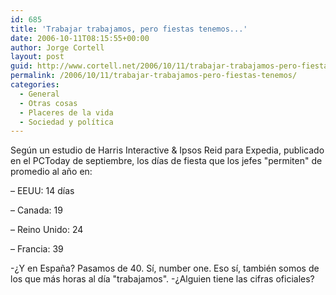 ```yaml
---
id: 685
title: 'Trabajar trabajamos, pero fiestas tenemos...'
date: 2006-10-11T08:15:55+00:00
author: Jorge Cortell
layout: post
guid: http://www.cortell.net/2006/10/11/trabajar-trabajamos-pero-fiestas-tenemos/
permalink: /2006/10/11/trabajar-trabajamos-pero-fiestas-tenemos/
categories:
  - General
  - Otras cosas
  - Placeres de la vida
  - Sociedad y polí­tica
---
```

Según un estudio de Harris Interactive & Ipsos Reid para Expedia, publicado en el PCToday de septiembre, los dí­as de fiesta que los jefes "permiten" de promedio al año en:

– EEUU: 14 dí­as

– Canada: 19

– Reino Unido: 24

– Francia: 39

-¿Y en España? Pasamos de 40. Sí­, number one. Eso sí­, también somos de los que más horas al dí­a "trabajamos". -¿Alguien tiene las cifras oficiales?